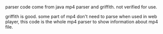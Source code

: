 

###

parser code come from java mp4 parser and griffith.
not verified for use.

griffith is good. some part of mp4 don't need to parse when used in web player,
this code is the whole mp4 parser to show information about mp4 file.
